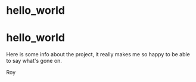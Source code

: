 # hello_world 
# hello_world 

Here is some info about the project, it really makes me so happy to be able to say what's gone on. 


Roy
